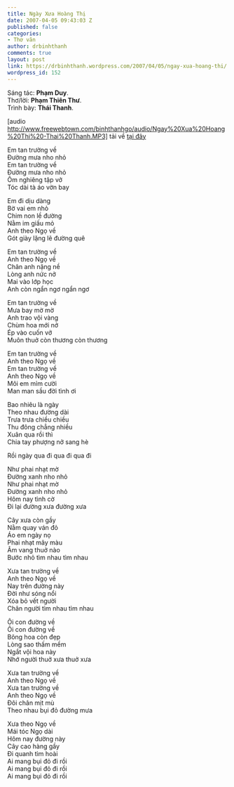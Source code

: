 ```yaml
---
title: Ngày Xưa Hoàng Thị
date: 2007-04-05 09:43:03 Z
published: false
categories:
- Thơ văn
author: drbinhthanh
comments: true
layout: post
link: https://drbinhthanh.wordpress.com/2007/04/05/ngay-xua-hoang-thi/
wordpress_id: 152
---
```


Sáng tác:  **Phạm Duy**.  
Thơ/lời:  **Phạm Thiên Thư**.  
Trình bày: **Thái Thanh**.

[audio http://www.freewebtown.com/binhthanhgo/audio/Ngay%20Xua%20Hoang%20Thi%20-Thai%20Thanh.MP3]
tải về [tại đây](http://www.freewebtown.com/binhthanhgo/audio/Ngay%20Xua%20Hoang%20Thi%20-Thai%20Thanh.MP3)

Em tan trường về  
Đường mưa nho nhỏ  
Em tan trường về  
Đường mưa nho nhỏ  
Ôm nghiêng tập vở  
Tóc dài tà áo vờn bay  

Em đi dịu dàng  
Bờ vai em nhỏ  
Chim non lề đường  
Nằm im giấu mỏ  
Anh theo Ngọ về  
Gót giày lặng lẽ đường quê  

Em tan trường về  
Anh theo Ngọ về  
Chân anh nặng nề  
Lòng anh nức nở  
Mai vào lớp học  
Anh còn ngẩn ngơ ngẩn ngơ  

Em tan trường về  
Mưa bay mờ mờ  
Anh trao vội vàng  
Chùm hoa mới nở  
Ép vào cuốn vở  
Muôn thuở còn thương còn thương  

Em tan trường về  
Anh theo Ngọ về  
Em tan trường về  
Anh theo Ngọ về  
Môi em mỉm cười  
Man man sầu đời tình ơi  

Bao nhiêu là ngày  
Theo nhau đường dài  
Trưa trưa chiều chiều  
Thu đông chẳng nhiều  
Xuân qua rồi thì  
Chia tay phượng nở sang hè  

Rồi ngày qua đi qua đi qua đi  

Như phai nhạt mờ  
Đường xanh nho nhỏ  
Như phai nhạt mờ  
Đường xanh nho nhỏ  
Hôm nay tình cờ  
Đi lại đường xưa đường xưa  

Cây xưa còn gầy  
Nằm quay ván đỏ  
Áo em ngày nọ  
Phai nhạt mây màu  
Âm vang thuở nào  
Bước nhỏ tìm nhau tìm nhau  

Xưa tan trường về  
Anh theo Ngọ về  
Nay trên đường này  
Đời như sóng nổi  
Xóa bỏ vết người  
Chân người tìm nhau tìm nhau  

Ôi con đường về  
Ôi con đường về  
Bông hoa còn đẹp  
Lòng sao thấm mềm  
Ngắt vội hoa này  
Nhớ người thuở xưa thuở xưa  

Xưa tan trường về  
Anh theo Ngọ về  
Xưa tan trường về  
Anh theo Ngọ về  
Đôi chân mịt mù  
Theo nhau bụi đỏ đường mưa  

Xưa theo Ngọ về  
Mái tóc Ngọ dài  
Hôm nay đường này  
Cây cao hàng gầy  
Đi quanh tìm hoài  
Ai mang bụi đỏ đi rồi  
Ai mang bụi đỏ đi rồi  
Ai mang bụi đỏ đi rồi  